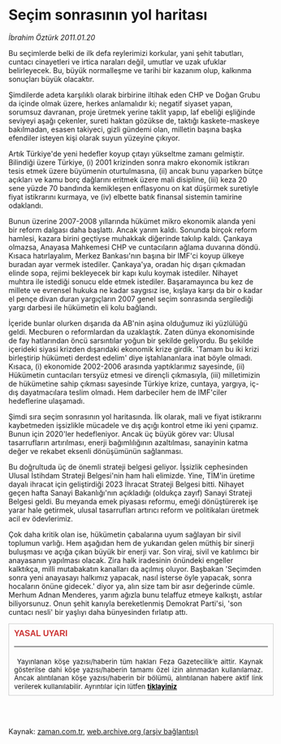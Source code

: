 # Seçim sonrasının yol haritası

*İbrahim Öztürk 2011.01.20*

<td class="columnist-detail">
<p>Bu seçimlerde belki de ilk defa reylerimizi korkular, yani şehit tabutları, cuntacı cinayetleri ve irtica naraları değil, umutlar ve uzak ufuklar belirleyecek. Bu, büyük normalleşme ve tarihi bir kazanım olup, kalkınma sonuçları büyük olacaktır.</p>
<p>
<div id="haberMetinDiv">
<p> Şimdilerde adeta karşılıklı olarak birbirine iltihak eden CHP ve Doğan Grubu da içinde olmak üzere, herkes anlamalıdır ki; negatif siyaset yapan, sorumsuz davranan, proje üretmek yerine taklit yapıp, laf ebeliği eşliğinde seviyeyi aşağı çekenler, sureti haktan gözükse de, taktığı kaskete-maskeye bakılmadan, esasen takiyeci, gizli gündemi olan, milletin başına başka efendiler isteyen kişi olarak suyun yüzeyine çıkıyor. 
<p> Artık Türkiye'de yeni hedefler koyup çıtayı yükseltme zamanı gelmiştir. Bilindiği üzere Türkiye, (i) 2001 krizinden sonra makro ekonomik istikrarı tesis etmek üzere büyümenin oturtulmasına, (ii) ancak bunu yaparken bütçe açıkları ve kamu borç dağlarını eritmek üzere mali disipline, (iii) keza 20 sene yüzde 70 bandında kemikleşen enflasyonu on kat düşürmek suretiyle fiyat istikrarını kurmaya, ve (iv) elbette batık finansal sistemin tamirine odaklandı.
<p> Bunun üzerine 2007-2008 yıllarında hükümet mikro ekonomik alanda yeni bir reform dalgası daha başlattı. Ancak yarım kaldı. Sonunda birçok reform hamlesi, kazara birini geçtiyse muhakkak diğerinde takılıp kaldı. Çankaya olmazsa, Anayasa Mahkemesi CHP ve cuntacıların ağlama duvarına döndü. Kısaca hatırlayalım, Merkez Bankası'nın başına bir IMF'ci koyup ülkeye buradan ayar vermek istediler. Çankaya'ya, oradan hiç dışarı çıkmadan elinde sopa, rejimi bekleyecek bir kapı kulu koymak istediler. Nihayet muhtıra ile istediği sonucu elde etmek istediler. Başaramayınca bu kez de millete ve evrensel hukuka ne kadar saygısız ise, kışlaya karşı da bir o kadar el pençe divan duran yargıçların 2007 genel seçim sonrasında sergilediği yargı darbesi ile hükümetin eli kolu bağlandı. 
<p> İçeride bunlar olurken dışarıda da AB'nin aşina olduğumuz iki yüzlülüğü geldi. Mecburen o reformlardan da uzaklaştık. Zaten dünya ekonomisinde de fay hatlarından öncü sarsıntılar yoğun bir şekilde geliyordu. Bu şekilde içerideki siyasi krizden dışarıdaki ekonomik krize girdik. 'Tamam bu iki krizi birleştirip hükümeti derdest edelim' diye iştahlananlara inat böyle olmadı. Kısaca, (i) ekonomide 2002-2006 arasında yaptıklarımız sayesinde, (ii) Hükümetin cuntacıları tersyüz etmesi ve dirençli çıkmasıyla, (iii) milletimizin de hükümetine sahip çıkması sayesinde Türkiye krize, cuntaya, yargıya, iç-dış dayatmacılara teslim olmadı. Hem darbeciler hem de IMF'ciler hedeflerine ulaşamadı. 
<p> Şimdi sıra seçim sonrasının yol haritasında. İlk olarak, mali ve fiyat istikrarını kaybetmeden işsizlikle mücadele ve dış açığı kontrol etme iki yeni çıpamız. Bunun için 2020'ler hedefleniyor. Ancak üç büyük görev var: Ulusal tasarrufların artırılması, enerji bağımlılığının azaltılması, sanayinin katma değer ve rekabet eksenli dönüşümünün sağlanması.
<p> Bu doğrultuda üç de önemli strateji belgesi geliyor. İşsizlik cephesinden Ulusal İstihdam Strateji Belgesi'nin ham hali elimizde. Yine, TİM'in üretime dayalı ihracat için geliştirdiği 2023 İhracat Strateji Belgesi bitti. Nihayet geçen hafta Sanayi Bakanlığı'nın açıkladığı (oldukça zayıf) Sanayi Strateji Belgesi geldi. Bu meyanda emek piyasası reformu, emeği dönüştürerek işe yarar hale getirmek, ulusal tasarrufları artırıcı reform ve politikaları üretmek acil ev ödevlerimiz.
<p> Çok daha kritik olan ise, hükümetin çabalarına uyum sağlayan bir sivil toplumun varlığı. Hem aşağıdan hem de yukarıdan gelen müthiş bir sinerji buluşması ve açığa çıkan büyük bir enerji var. Son viraj, sivil ve katılımcı bir anayasanın yapılması olacak. Zira halk iradesinin önündeki engeller kalktıkça, milli mutabakatın kanalları da açılmış oluyor. Başbakan 'Seçimden sonra yeni anayasayı halkımız yapacak, nasıl isterse öyle yapacak, sonra hocaların önüne gidecek.' diyor ya, alın size tam bir asır değerinde cümle. Merhum Adnan Menderes, yarım ağızla bunu telaffuz etmeye kalkıştı, astılar biliyorsunuz. Onun şehit kanıyla bereketlenmiş Demokrat Parti'si, 'son cuntacı nesli' bir yaşlıyı daha bünyesinden fırlatıp attı. </p></p></p></p></p></p></p></div>
</p>

<div class="latest-news-main" id="related-news-main" style="font-size:10pt !important;border: 1px solid #CCCCCC;height: 120px;margin-bottom: 10px; padding: 10px;width: 500px;">
<div style=" color: #CC3333;float: left;font-family: Arial;font-size: 12pt;font-weight: bold;margin-bottom: 5px;width: 500px;"> YASAL UYARI <hr color="#CCCCCC" size="1"/></div>
<div style="width: 490px;">
<div style="font-size:10pt !important;text-align:justify;"> 
		 Yayınlanan köşe yazısı/haberin tüm hakları Feza Gazetecilik’e aittir. Kaynak gösterilse dahi köşe yazısı/haberin tamamı özel izin alınmadan kullanılamaz.
			Ancak alıntılanan köşe yazısı/haberin bir bölümü, alıntılanan habere aktif link verilerek kullanılabilir. 
			Ayrıntılar için lütfen <a class="related-news-title" href="import.do?gizlilik" style="color:black;line-height: 18px;font-weight:bold;" target="">tiklayiniz</a>
</div>
</div>
</div>

<p><br>
		 </br></p></td>

Kaynak: [zaman.com.tr](http://zaman.com.tr/yazar.do?yazino=1081515), [web.archive.org (arşiv bağlantısı)](http://web.archive.org/web/20120419071919/http://www.zaman.com.tr/yazar.do?yazino=1081515)
